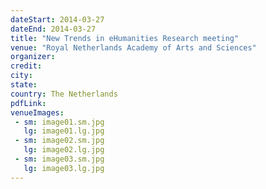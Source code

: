 ```yaml
---
dateStart: 2014-03-27
dateEnd: 2014-03-27
title: "New Trends in eHumanities Research meeting"
venue: "Royal Netherlands Academy of Arts and Sciences"
organizer:
credit:
city:
state:
country: The Netherlands
pdfLink:
venueImages:
 - sm: image01.sm.jpg
   lg: image01.lg.jpg
 - sm: image02.sm.jpg
   lg: image02.lg.jpg
 - sm: image03.sm.jpg
   lg: image03.lg.jpg
---
```

